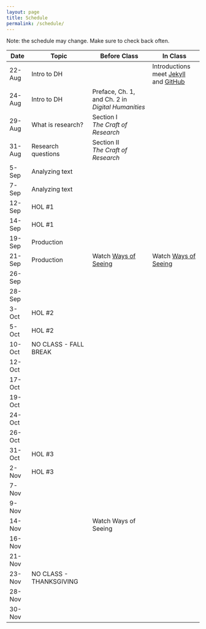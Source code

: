 ```yaml
---
layout: page
title: Schedule
permalink: /schedule/
---
```


Note: the schedule may change. Make sure to check back often.

|Date|Topic|Before Class|In Class|
|---|---|---|---|
|22-Aug|Intro to DH||Introductions<br/>meet [Jekyll](https://jekyllrb.com/) and [GitHub](http://www.github.com)|
|24-Aug|Intro to DH|Preface, Ch. 1, and Ch. 2 in _Digital Humanities_||
|29-Aug|What is research?|Section I <br />_The Craft of Research_||
|31-Aug|Research questions|Section II<br />_The Craft of Research_||
|5-Sep|Analyzing text|||
|7-Sep|Analyzing text|||
|12-Sep|HOL #1|||
|14-Sep|HOL #1|||
|19-Sep|Production|||
|21-Sep|Production|Watch [Ways of Seeing](https://www.youtube.com/watch?v=0pDE4VX_9Kk&list=PLlhSx0L1hpaGKfq1qXe1vWUhG1EgIN9Yf)|Watch [Ways of Seeing](https://www.youtube.com/watch?v=0pDE4VX_9Kk&list=PLlhSx0L1hpaGKfq1qXe1vWUhG1EgIN9Yf)|
|26-Sep||||
|28-Sep||||
|3-Oct|HOL #2|||
|5-Oct|HOL #2|||
|10-Oct|NO CLASS - FALL BREAK|||
|12-Oct||||
|17-Oct||||
|19-Oct||||
|24-Oct||||
|26-Oct||||
|31-Oct|HOL #3|||
|2-Nov|HOL #3|||
|7-Nov||||
|9-Nov||||
|14-Nov||Watch Ways of Seeing||
|16-Nov||||
|21-Nov||||
|23-Nov|NO CLASS - THANKSGIVING|||
|28-Nov||||
|30-Nov||||
